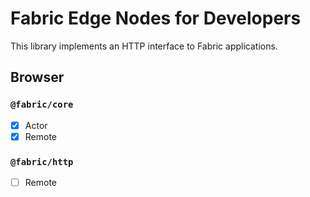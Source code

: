 # Fabric Edge Nodes for Developers
This library implements an HTTP interface to Fabric applications.

## Browser
### `@fabric/core`
- [x] Actor
- [x] Remote

### `@fabric/http`
- [ ] Remote
